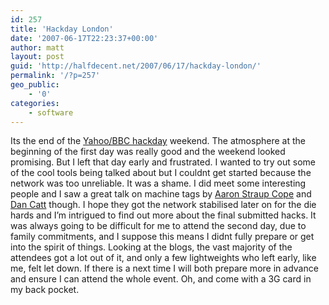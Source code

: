 ```yaml
---
id: 257
title: 'Hackday London'
date: '2007-06-17T22:23:37+00:00'
author: matt
layout: post
guid: 'http://halfdecent.net/2007/06/17/hackday-london/'
permalink: '/?p=257'
geo_public:
    - '0'
categories:
    - software
---
```


Its the end of the [Yahoo/BBC hackday](http://news.bbc.co.uk/1/hi/technology/6757361.stm) weekend. The atmosphere at the beginning of the first day was really good and the weekend looked promising. But I left that day early and frustrated. I wanted to try out some of the cool tools being talked about but I couldnt get started because the network was too unreliable. It was a shame. I did meet some interesting people and I saw a great talk on machine tags by [Aaron Straup Cope](http://www.aaronland.info/weblog) and [Dan Catt](http://www.flickr.com/people/revdancatt) though. I hope they got the network stabilised later on for the die hards and I’m intrigued to find out more about the final submitted hacks. It was always going to be difficult for me to attend the second day, due to family commitments, and I suppose this means I didnt fully prepare or get into the spirit of things. Looking at the blogs, the vast majority of the attendees got a lot out of it, and only a few lightweights who left early, like me, felt let down. If there is a next time I will both prepare more in advance and ensure I can attend the whole event. Oh, and come with a 3G card in my back pocket.